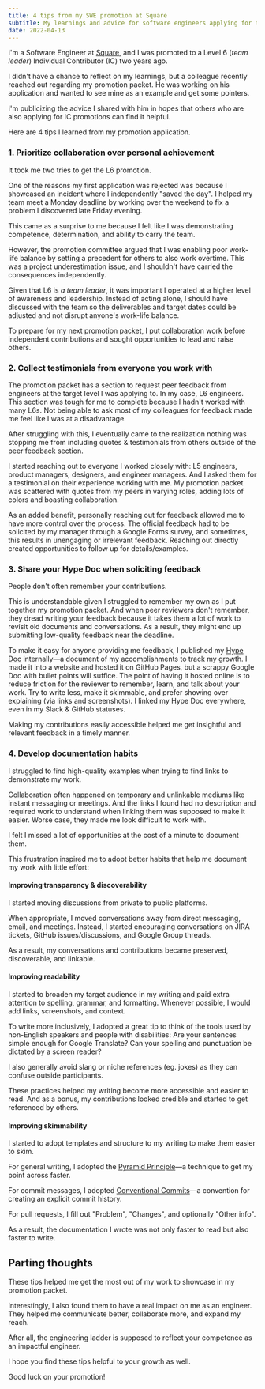 ```yaml
---
title: 4 tips from my SWE promotion at Square
subtitle: My learnings and advice for software engineers applying for their next promotion
date: 2022-04-13
---
```


I'm a Software Engineer at [Square](https://squareup.com/), and I was promoted to a Level 6 (_team leader_) Individual Contributor (IC) two years ago.

I didn't have a chance to reflect on my learnings, but a colleague recently reached out regarding my promotion packet. He was working on his application and wanted to see mine as an example and get some pointers.

I'm publicizing the advice I shared with him in hopes that others who are also applying for IC promotions can find it helpful.

Here are 4 tips I learned from my promotion application.

### 1. Prioritize collaboration over personal achievement

It took me two tries to get the L6 promotion.

One of the reasons my first application was rejected was because I showcased an incident where I independently "saved the day". I helped my team meet a Monday deadline by working over the weekend to fix a problem I discovered late Friday evening.

This came as a surprise to me because I felt like I was demonstrating competence, determination, and ability to carry the team.

However, the promotion committee argued that I was enabling poor work-life balance by setting a precedent for others to also work overtime. This was a project underestimation issue, and I shouldn't have carried the consequences independently.

Given that L6 is _a team leader_, it was important I operated at a higher level of awareness and leadership. Instead of acting alone, I should have discussed with the team so the deliverables and target dates could be adjusted and not disrupt anyone's work-life balance.

To prepare for my next promotion packet, I put collaboration work before independent contributions and sought opportunities to lead and raise others.

### 2. Collect testimonials from everyone you work with

The promotion packet has a section to request peer feedback from engineers at the target level I was applying to. In my case, L6 engineers. This section was tough for me to complete because I hadn't worked with many L6s. Not being able to ask most of my colleagues for feedback made me feel like I was at a disadvantage.

After struggling with this, I eventually came to the realization nothing was stopping me from including quotes & testimonials from others outside of the peer feedback section.

I started reaching out to everyone I worked closely with: L5 engineers, product managers, designers, and engineer managers. And I asked them for a testimonial on their experience working with me. My promotion packet was scattered with quotes from my peers in varying roles, adding lots of colors and boasting collaboration.

As an added benefit, personally reaching out for feedback allowed me to have more control over the process. The official feedback had to be solicited by my manager through a Google Forms survey, and sometimes, this results in unengaging or irrelevant feedback. Reaching out directly created opportunities to follow up for details/examples.

### 3. Share your Hype Doc when soliciting feedback

People don't often remember your contributions.

This is understandable given I struggled to remember my own as I put together my promotion packet. And when peer reviewers don't remember, they dread writing your feedback because it takes them a lot of work to revisit old documents and conversations. As a result, they might end up submitting low-quality feedback near the deadline.

To make it easy for anyone providing me feedback, I published my [Hype Doc] internally—a document of my accomplishments to track my growth. I made it into a website and hosted it on GitHub Pages, but a scrappy Google Doc with bullet points will suffice. The point of having it hosted online is to reduce friction for the reviewer to remember, learn, and talk about your work. Try to write less, make it skimmable, and prefer showing over explaining (via links and screenshots). I linked my Hype Doc everywhere, even in my Slack & GitHub statuses.

Making my contributions easily accessible helped me get insightful and relevant feedback in a timely manner.

[Hype Doc]: https://medium.com/square-corner-blog/you-are-your-own-best-hype-person-cf1e3a83c0c2

### 4. Develop documentation habits


I struggled to find high-quality examples when trying to find links to demonstrate my work.

Collaboration often happened on temporary and unlinkable mediums like instant messaging or meetings. And the links I found had no description and required work to understand when linking them was supposed to make it easier. Worse case, they made me look difficult to work with.

I felt I missed a lot of opportunities at the cost of a minute to document them.

This frustration inspired me to adopt better habits that help me document my work with little effort:

#### Improving transparency & discoverability

I started moving discussions from private to public platforms.

When appropriate, I moved conversations away from direct messaging, email, and meetings. Instead, I started encouraging conversations on JIRA tickets, GitHub issues/discussions, and Google Group threads.

As a result, my conversations and contributions became preserved, discoverable, and linkable.

#### Improving readability

I started to broaden my target audience in my writing and paid extra attention to spelling, grammar, and formatting. Whenever possible, I would add links, screenshots, and context.

To write more inclusively, I adopted a great tip to think of the tools used by non-English speakers and people with disabilities: Are your sentences simple enough for Google Translate? Can your spelling and punctuation be dictated by a screen reader?

I also generally avoid slang or niche references (eg. jokes) as they can confuse outside participants.

These practices helped my writing become more accessible and easier to read. And as a bonus, my contributions looked credible and started to get referenced by others.

#### Improving skimmability

I started to adopt templates and structure to my writing to make them easier to skim.

For general writing, I adopted the [Pyramid Principle](https://medium.com/lessons-from-mckinsey/the-pyramid-principle-f0885dd3c5c7)—a technique to get my point across faster.

For commit messages, I adopted [Conventional Commits](https://www.conventionalcommits.org/)—a convention for creating an explicit commit history.

For pull requests, I fill out "Problem", "Changes", and optionally "Other info".

As a result, the documentation I wrote was not only faster to read but also faster to write.


## Parting thoughts

These tips helped me get the most out of my work to showcase in my promotion packet.

Interestingly, I also found them to have a real impact on me as an engineer. They helped me communicate better, collaborate more, and expand my reach.

After all, the engineering ladder is supposed to reflect your competence as an impactful engineer.

I hope you find these tips helpful to your growth as well.

Good luck on your promotion!
